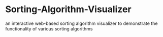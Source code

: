 # Sorting-Algorithm-Visualizer
an interactive web-based sorting algorithm visualizer to demonstrate the functionality of various sorting algorithms
